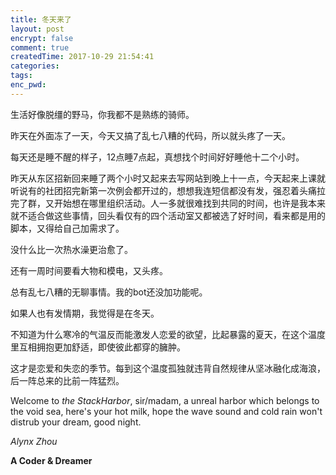 ```yaml
---
title: 冬天来了
layout: post
encrypt: false
comment: true
createdTime: 2017-10-29 21:54:41
categories:
tags:
enc_pwd:
---
```

生活好像脱缰的野马，你我都不是熟练的骑师。

<!--more-->

昨天在外面冻了一天，今天又搞了乱七八糟的代码，所以就头疼了一天。

每天还是睡不醒的样子，12点睡7点起，真想找个时间好好睡他十二个小时。

昨天从东区招新回来睡了两个小时又起来去写网站到晚上十一点，今天起来上课就听说有的社团招完新第一次例会都开过的，想想我连短信都没有发，强忍着头痛拉完了群，又开始想在哪里组织活动。人一多就很难找到共同的时间，也许是我本来就不适合做这些事情，回头看仅有的四个活动室又都被选了好时间，看来都是用的脚本，又得给自己加需求了。

没什么比一次热水澡更治愈了。

还有一周时间要看大物和模电，又头疼。

总有乱七八糟的无聊事情。我的bot还没加功能呢。

如果人也有发情期，我觉得是在冬天。

不知道为什么寒冷的气温反而能激发人恋爱的欲望，比起暴露的夏天，在这个温度里互相拥抱更加舒适，即使彼此都穿的臃肿。

这才是恋爱和失恋的季节。每到这个温度孤独就违背自然规律从坚冰融化成海浪，后一阵总来的比前一阵猛烈。

Welcome to *the StackHarbor*, sir/madam, a unreal harbor which belongs to the void sea, here's your hot milk, hope the wave sound and cold rain won't distrub your dream, good night.

*Alynx Zhou*

**A Coder & Dreamer**
